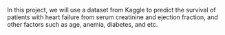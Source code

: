 In this project, we will use a dataset from Kaggle to predict the survival of patients with heart failure from serum creatinine and ejection fraction, and other factors such as age, anemia, diabetes, and etc.
